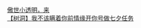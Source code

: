[傲世小透明，来](http://tieba.baidu.com/p/3211435100?see_lz=1&pn=)   
[【树洞】我不该瞒着你前情缘开你号做七夕任务](http://tieba.baidu.com/p/3211288854?see_lz=1&pn=)   
